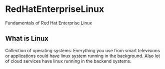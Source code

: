 # RedHatEnterpriseLinux
Fundamentals of Red Hat Enterprise Linux

## What is Linux

Collection of operating systems. Everything you use from smart televisions or applications could have linux system running in the background. Also lot of cloud services have linux running in the backend systems.
